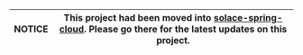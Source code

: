| NOTICE | This project had been moved into [solace-spring-cloud](https://github.com/SolaceProducts/solace-spring-cloud). Please go there for the latest updates on this project. |
| --- | --- |

